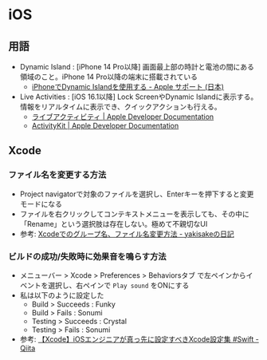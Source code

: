# iOS

## 用語
- Dynamic Island : [iPhone 14 Pro以降] 画面最上部の時計と電池の間にある領域のこと。iPhone 14 Pro以降の端末に搭載されている
    - [iPhoneでDynamic Islandを使用する \- Apple サポート \(日本\)](https://support.apple.com/ja-jp/guide/iphone/iph28f50d10d/ios)
- Live Activities : [iOS 16.1以降] Lock ScreenやDynamic Islandに表示する。情報をリアルタイムに表示でき、クイックアクションも行える。
    - [ライブアクティビティ \| Apple Developer Documentation](https://developer.apple.com/jp/design/human-interface-guidelines/live-activities)
    - [ActivityKit \| Apple Developer Documentation](https://developer.apple.com/documentation/ActivityKit)


## Xcode

### ファイル名を変更する方法
- Project navigatorで対象のファイルを選択し、Enterキーを押下すると変更モードになる
- ファイルを右クリックしてコンテキストメニューを表示しても、その中に「Rename」という選択肢は存在しない。極めて不親切なUI
- 参考: [Xcodeでのグループ名、ファイル名変更方法 \- yakisakeの日記](https://yakisake.hatenablog.com/entry/Xcode%E3%81%A7%E3%81%AE%E3%82%B0%E3%83%AB%E3%83%BC%E3%83%97%E5%90%8D%E3%80%81%E3%83%95%E3%82%A1%E3%82%A4%E3%83%AB%E5%90%8D%E5%A4%89%E6%9B%B4%E6%96%B9%E6%B3%95)


### ビルドの成功/失敗時に効果音を鳴らす方法
- メニューバー > Xcode > Preferences > Behaviorsタブ で左ペインからイベントを選択し、右ペインで `Play sound` をONにする
- 私は以下のように設定した
    - Build > Succeeds : Funky
    - Build > Fails : Sonumi
    - Testing > Succeeds : Crystal
    - Testing > Fails : Sonumi
- 参考: [【Xcode】iOSエンジニアが真っ先に設定すべきXcode設定集 \#Swift \- Qiita](https://qiita.com/zrn-ns/items/8493413e55b7329c023a)
